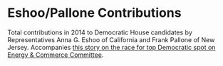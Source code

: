 Eshoo/Pallone Contributions
==============

Total contributions in 2014 to Democratic House candidates by Representatives Anna G. Eshoo of California and Frank Pallone of New Jersey. Accompanies [this story on the race for top Democratic spot on Energy & Commerce Committee](http://www.nytimes.com/2014/04/24/upshot/race-in-waxman-primary-involves-donating-dollars.html).